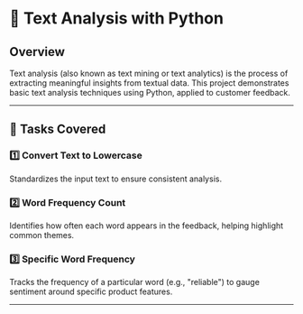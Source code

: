 # 🧠 Text Analysis with Python

## Overview

Text analysis (also known as text mining or text analytics) is the process of extracting meaningful insights from textual data. This project demonstrates basic text analysis techniques using Python, applied to customer feedback.

---

## 🔧 Tasks Covered

### 1️⃣ Convert Text to Lowercase  
Standardizes the input text to ensure consistent analysis.

### 2️⃣ Word Frequency Count  
Identifies how often each word appears in the feedback, helping highlight common themes.

### 3️⃣ Specific Word Frequency  
Tracks the frequency of a particular word (e.g., "reliable") to gauge sentiment around specific product features.

---

